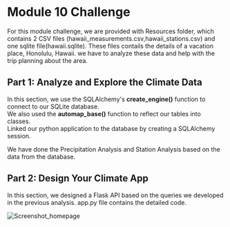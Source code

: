 # Module 10 Challenge       
          
For this module challenge, we are provided with Resources folder, which contains 2 CSV files (hawaii_measurements.csv,hawaii_stations.csv) and one sqlite file(hawaii.sqlite). These files contails the details of a vacation place, Honolulu, Hawaii. we have to analyze these data and help with the trip planning about the area.          

## Part 1: Analyze and Explore the Climate Data

In this section, we use the SQLAlchemy's **create_engine()** function to connect to our SQLite database.              
We also used the **automap_base()** function to reflect our tables into classes.   
Linked our python application to the database by creating a SQLAlchemy session.    

We have done the Precipitation Analysis and Station Analysis based on the data from the database.        
        
## Part 2: Design Your Climate App

In this section, we designed a Flask API based on the queries we developed in the previous analysis. app.py file contains the detailed code.




![Screenshot_homepage](https://github.com/user-attachments/assets/973f986f-a303-4bb3-9f1a-3503f86f92c8)









